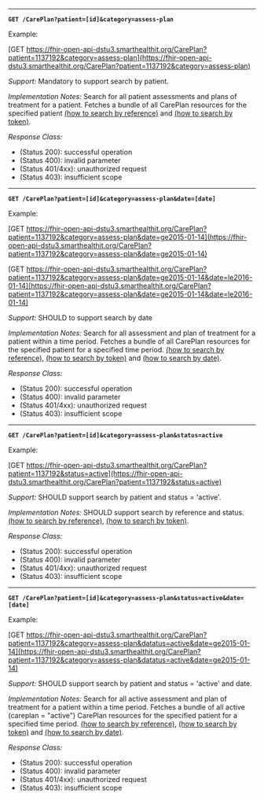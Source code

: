 -----------

**`GET /CarePlan?patient=[id]&category=assess-plan`**

Example:

[GET https://fhir-open-api-dstu3.smarthealthit.org/CarePlan?patient=1137192&category=assess-plan](https://fhir-open-api-dstu3.smarthealthit.org/CarePlan?patient=1137192&category=assess-plan)


*Support:* Mandatory to support search by patient.

*Implementation Notes:* Search for all patient assessments and plans of treatment for a patient. Fetches a bundle of all CarePlan resources for the specified patient [(how to search by reference)] and [(how to search by token)].

*Response Class:*

-   (Status 200): successful operation
-   (Status 400): invalid parameter
-   (Status 401/4xx): unauthorized request
-   (Status 403): insufficient scope

-----------

**`GET /CarePlan?patient=[id]&category=assess-plan&date=[date]`**


Example:

[GET https://fhir-open-api-dstu3.smarthealthit.org/CarePlan?patient=1137192&category=assess-plan&date=ge2015-01-14](https://fhir-open-api-dstu3.smarthealthit.org/CarePlan?patient=1137192&category=assess-plan&date=ge2015-01-14)

[GET https://fhir-open-api-dstu3.smarthealthit.org/CarePlan?patient=1137192&category=assess-plan&date=ge2015-01-14&date=le2016-01-14](https://fhir-open-api-dstu3.smarthealthit.org/CarePlan?patient=1137192&category=assess-plan&date=ge2015-01-14&date=le2016-01-14)

*Support:* SHOULD to support search by date

*Implementation Notes:* Search for all assessment and plan of treatment for a patient within a time period. Fetches a bundle of all CarePlan resources for the specified patient for a specified time period.  [(how to search by reference)], [(how to search by token)] and [(how to search by date)].

*Response Class:*

-   (Status 200): successful operation
-   (Status 400): invalid parameter
-   (Status 401/4xx): unauthorized request
-   (Status 403): insufficient scope

-----------

**`GET /CarePlan?patient=[id]&category=assess-plan&status=active`**

Example:

[GET https://fhir-open-api-dstu3.smarthealthit.org/CarePlan?patient=1137192&status=active](https://fhir-open-api-dstu3.smarthealthit.org/CarePlan?patient=1137192&status=active)

*Support:* SHOULD support search by patient and status = 'active'.

*Implementation Notes:* SHOULD support search by reference and status. [(how to search by reference)], [(how to search by token)].

*Response Class:*

-   (Status 200): successful operation
-   (Status 400): invalid parameter
-   (Status 401/4xx): unauthorized request
-   (Status 403): insufficient scope

-----------

**`GET /CarePlan?patient=[id]&category=assess-plan&status=active&date=[date]`**

Example:

[GET https://fhir-open-api-dstu3.smarthealthit.org/CarePlan?patient=1137192&category=assess-plan&datatus=active&date=ge2015-01-14](https://fhir-open-api-dstu3.smarthealthit.org/CarePlan?patient=1137192&category=assess-plan&datatus=active&date=ge2015-01-14)

*Support:* SHOULD support search by patient and status = 'active' and date.

*Implementation Notes:* Search for all active assessment and plan of treatment for a patient within a time period. Fetches a bundle of all active (careplan = "active") CarePlan resources for the specified patient for a specified time period.  [(how to search by reference)], [(how to search by token)] and [(how to search by date)].

*Response Class:*

-   (Status 200): successful operation
-   (Status 400): invalid parameter
-   (Status 401/4xx): unauthorized request
-   (Status 403): insufficient scope


  [(how to search by reference)]: http://hl7.org/fhir/STU3/search.html#reference
  [`https://fhir-open-api-dstu3.smarthealthit.org/AllergyIntolerance?patient=1137192`]: https://fhir-open-api-dstu3.smarthealthit.org/AllergyIntolerance?patient=1137192
  [(how to search by token)]: http://hl7.org/fhir/STU3/search.html#token
  [Composite Search Parameters]: http://hl7.org/fhir/search.html#combining
  [`https://fhir-open-api-dstu3.smarthealthit.org/AllergyIntolerance?patient=1137192&status=active,unconfirmed,confirmed`]: https://fhir-open-api-dstu3.smarthealthit.org/AllergyIntolerance?patient=1137192&status=active,unconfirmed,confirmed
   [(how to search by date)]: http://hl7.org/fhir/STU3/search.html#date
